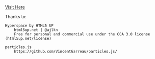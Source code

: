 [Visit Here](https://www.ahrampy.com)

Thanks to:

	Hyperspace by HTML5 UP
		html5up.net | @ajlkn
		Free for personal and commercial use under the CCA 3.0 license (html5up.net/license)

	particles.js
		https://github.com/VincentGarreau/particles.js/
